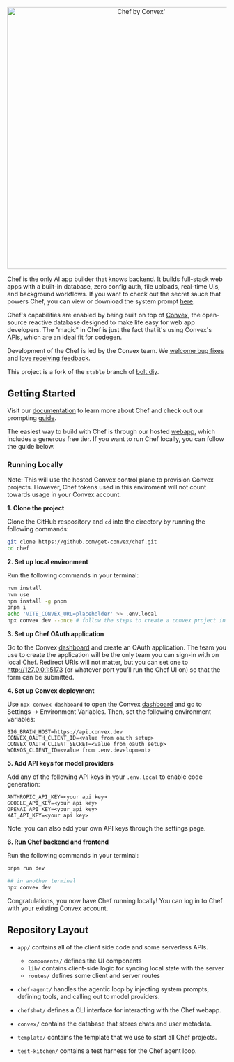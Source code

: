 <p align="center">
  <picture>
    <source media="(prefers-color-scheme: dark)" srcset="https://chef.convex.dev/github-header-dark.svg">
    <img alt="Chef by Convex'" src="https://chef.convex.dev/github-header-light.svg" width="600">
  </picture>
</p>

[Chef](https://chef.convex.dev) is the only AI app builder that knows backend. It builds full-stack web apps with a built-in database, zero config auth, file uploads,
real-time UIs, and background workflows. If you want to check out the secret sauce that powers Chef, you can view or download the system prompt [here](https://github.com/get-convex/chef/releases/latest).

Chef's capabilities are enabled by being built on top of [Convex](https://convex.dev), the open-source reactive database designed to make life easy for web app developers. The "magic" in Chef is just the fact that it's using Convex's APIs, which are an ideal fit for codegen.

Development of the Chef is led by the Convex team. We
[welcome bug fixes](./CONTRIBUTING.md) and
[love receiving feedback](https://discord.gg/convex).

This project is a fork of the `stable` branch of [bolt.diy](https://github.com/stackblitz-labs/bolt.diy).

## Getting Started

Visit our [documentation](https://docs.convex.dev/chef) to learn more about Chef and check out our prompting [guide](https://stack.convex.dev/chef-cookbook-tips-working-with-ai-app-builders).

The easiest way to build with Chef is through our hosted [webapp](https://chef.convex.dev), which includes a generous free tier. If you want to
run Chef locally, you can follow the guide below.

### Running Locally

Note: This will use the hosted Convex control plane to provision Convex projects. However, Chef tokens used in this enviroment will not count towards usage in your Convex account.

**1. Clone the project**

Clone the GitHub respository and `cd` into the directory by running the following commands:

```bash
git clone https://github.com/get-convex/chef.git
cd chef
```

**2. Set up local environment**

Run the following commands in your terminal:

```bash
nvm install
nvm use
npm install -g pnpm
pnpm i
echo 'VITE_CONVEX_URL=placeholder' >> .env.local
npx convex dev --once # follow the steps to create a convex project in your team
```

**3. Set up Chef OAuth application**

Go to the Convex [dashboard](https://dashboard.convex.dev/team/settings/applications/oauth-apps) and create an OAuth application. The team you use to create the application will be the only team you can sign-in with on local Chef. Redirect URIs will not matter, but you can set one to http://127.0.0.1:5173 (or whatever port you’ll run the Chef UI on) so that the form can be submitted.

**4. Set up Convex deployment**

Use `npx convex dashboard` to open the Convex [dashboard](https://dashboard.convex.dev) and go to Settings → Environment Variables. Then, set the following environment variables:

```env
BIG_BRAIN_HOST=https://api.convex.dev
CONVEX_OAUTH_CLIENT_ID=<value from oauth setup>
CONVEX_OAUTH_CLIENT_SECRET=<value from oauth setup>
WORKOS_CLIENT_ID=<value from .env.development>
```

**5. Add API keys for model providers**

Add any of the following API keys in your `.env.local` to enable code generation:

```env
ANTHROPIC_API_KEY=<your api key>
GOOGLE_API_KEY=<your api key>
OPENAI_API_KEY=<your api key>
XAI_API_KEY=<your api key>
```

Note: you can also add your own API keys through the settings page.

**6. Run Chef backend and frontend**

Run the following commands in your terminal:

```bash
pnpm run dev

## in another terminal
npx convex dev
```

Congratulations, you now have Chef running locally! You can log in to Chef with your existing Convex account.

## Repository Layout

- `app/` contains all of the client side code and some serverless APIs.

  - `components/` defines the UI components
  - `lib/` contains client-side logic for syncing local state with the server
  - `routes/` defines some client and server routes

- `chef-agent/` handles the agentic loop by injecting system prompts, defining tools, and calling out to model providers.

- `chefshot/` defines a CLI interface for interacting with the Chef webapp.

- `convex/` contains the database that stores chats and user metadata.

- `template/` contains the template that we use to start all Chef projects.

- `test-kitchen/` contains a test harness for the Chef agent loop.
